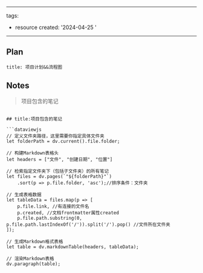     

---
tags:
  - resource
created: '2024-04-25 '
---
## Plan

```ad-note
title: 项目计划&&流程图
```

## Notes

> 项目包含的笔记

```

## title:项目包含的笔记

```dataviewjs
// 定义文件夹路径，这里需要你指定具体文件夹
let folderPath = dv.current().file.folder;

// 构建Markdown表格头
let headers = ["文件", "创建日期", "位置"]

// 检索指定文件夹下（包括子文件夹）的所有笔记
let files = dv.pages(`"${folderPath}"`)
    .sort(p => p.file.folder, 'asc');//排序条件：文件夹

// 生成表格数据
let tableData = files.map(p => [
    p.file.link, //有连接的文件名
    p.created, //文档frontmatter属性created
    p.file.path.substring(0, p.file.path.lastIndexOf('/')).split('/').pop() //文件所在文件夹
]);

// 生成Markdown格式表格
let table = dv.markdownTable(headers, tableData);

// 渲染Markdown表格
dv.paragraph(table);
```

